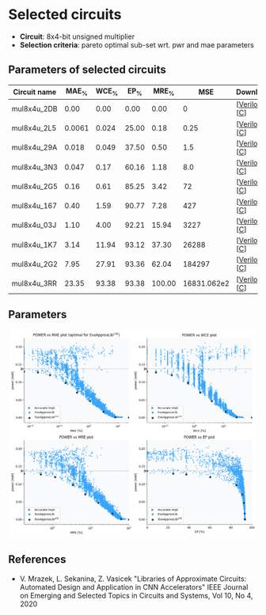 
Selected circuits
===================
 - **Circuit**: 8x4-bit unsigned multiplier
 - **Selection criteria**: pareto optimal sub-set wrt. pwr and mae parameters

Parameters of selected circuits
----------------------------

| Circuit name | MAE<sub>%</sub> | WCE<sub>%</sub> | EP<sub>%</sub> | MRE<sub>%</sub> | MSE | Download |
| --- |  --- | --- | --- | --- | --- | --- | 
| mul8x4u_2DB | 0.00 | 0.00 | 0.00 | 0.00 | 0 |  [[Verilog](mul8x4u_2DB.v)]  [[C](mul8x4u_2DB.c)] |
| mul8x4u_2L5 | 0.0061 | 0.024 | 25.00 | 0.18 | 0.25 |  [[Verilog](mul8x4u_2L5.v)]  [[C](mul8x4u_2L5.c)] |
| mul8x4u_29A | 0.018 | 0.049 | 37.50 | 0.50 | 1.5 |  [[Verilog](mul8x4u_29A.v)]  [[C](mul8x4u_29A.c)] |
| mul8x4u_3N3 | 0.047 | 0.17 | 60.16 | 1.18 | 8.0 |  [[Verilog](mul8x4u_3N3.v)]  [[C](mul8x4u_3N3.c)] |
| mul8x4u_2G5 | 0.16 | 0.61 | 85.25 | 3.42 | 72 |  [[Verilog](mul8x4u_2G5.v)]  [[C](mul8x4u_2G5.c)] |
| mul8x4u_167 | 0.40 | 1.59 | 90.77 | 7.28 | 427 |  [[Verilog](mul8x4u_167.v)]  [[C](mul8x4u_167.c)] |
| mul8x4u_03J | 1.10 | 4.00 | 92.21 | 15.94 | 3227 |  [[Verilog](mul8x4u_03J.v)]  [[C](mul8x4u_03J.c)] |
| mul8x4u_1K7 | 3.14 | 11.94 | 93.12 | 37.30 | 26288 |  [[Verilog](mul8x4u_1K7.v)]  [[C](mul8x4u_1K7.c)] |
| mul8x4u_2G2 | 7.95 | 27.91 | 93.36 | 62.04 | 184297 |  [[Verilog](mul8x4u_2G2.v)]  [[C](mul8x4u_2G2.c)] |
| mul8x4u_3RR | 23.35 | 93.38 | 93.38 | 100.00 | 16831.062e2 |  [[Verilog](mul8x4u_3RR.v)]  [[C](mul8x4u_3RR.c)] |
    
Parameters
--------------
![Parameters figure](fig.png)

References
--------------
   - V. Mrazek, L. Sekanina, Z. Vasicek "Libraries of Approximate Circuits: Automated Design and Application in CNN Accelerators" IEEE Journal on Emerging and Selected Topics in Circuits and Systems, Vol 10, No 4, 2020

             